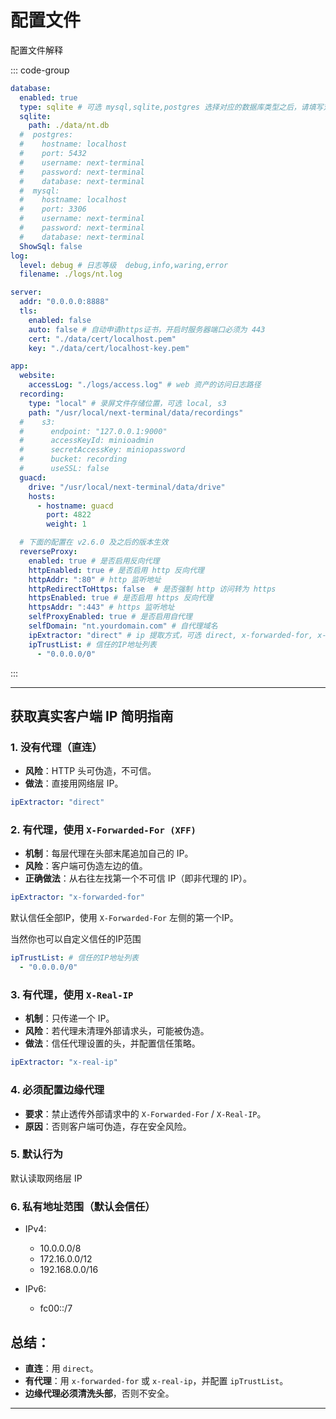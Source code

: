 # 配置文件

配置文件解释

::: code-group 

```yaml [config.yaml]
database:
  enabled: true
  type: sqlite # 可选 mysql,sqlite,postgres 选择对应的数据库类型之后，请填写对应的数据库配置
  sqlite:
    path: ./data/nt.db
  #  postgres:
  #    hostname: localhost
  #    port: 5432
  #    username: next-terminal
  #    password: next-terminal
  #    database: next-terminal
  #  mysql:
  #    hostname: localhost
  #    port: 3306
  #    username: next-terminal
  #    password: next-terminal
  #    database: next-terminal
  ShowSql: false
log:
  level: debug # 日志等级  debug,info,waring,error
  filename: ./logs/nt.log

server:
  addr: "0.0.0.0:8888"
  tls:
    enabled: false
    auto: false # 自动申请https证书，开启时服务器端口必须为 443
    cert: "./data/cert/localhost.pem"
    key: "./data/cert/localhost-key.pem"

app:
  website:
    accessLog: "./logs/access.log" # web 资产的访问日志路径
  recording:
    type: "local" # 录屏文件存储位置，可选 local, s3
    path: "/usr/local/next-terminal/data/recordings"
  #    s3:
  #      endpoint: "127.0.0.1:9000"
  #      accessKeyId: minioadmin
  #      secretAccessKey: miniopassword
  #      bucket: recording
  #      useSSL: false
  guacd:
    drive: "/usr/local/next-terminal/data/drive"
    hosts:
      - hostname: guacd
        port: 4822
        weight: 1

  # 下面的配置在 v2.6.0 及之后的版本生效
  reverseProxy:
    enabled: true # 是否启用反向代理
    httpEnabled: true # 是否启用 http 反向代理
    httpAddr: ":80" # http 监听地址
    httpRedirectToHttps: false  # 是否强制 http 访问转为 https
    httpsEnabled: true # 是否启用 https 反向代理
    httpsAddr: ":443" # https 监听地址
    selfProxyEnabled: true # 是否启用自代理
    selfDomain: "nt.yourdomain.com" # 自代理域名
    ipExtractor: "direct" # ip 提取方式，可选 direct, x-forwarded-for, x-real-ip
    ipTrustList: # 信任的IP地址列表
      - "0.0.0.0/0"
```
:::

---

## 获取真实客户端 IP 简明指南

### 1. 没有代理（直连）

* **风险**：HTTP 头可伪造，不可信。
* **做法**：直接用网络层 IP。

```yaml
ipExtractor: "direct"
```

### 2. 有代理，使用 `X-Forwarded-For (XFF)`

* **机制**：每层代理在头部末尾追加自己的 IP。
* **风险**：客户端可伪造左边的值。
* **正确做法**：从右往左找第一个不可信 IP（即非代理的 IP）。

```yaml
ipExtractor: "x-forwarded-for"
```

默认信任全部IP，使用 `X-Forwarded-For` 左侧的第一个IP。

当然你也可以自定义信任的IP范围
```yaml
ipTrustList: # 信任的IP地址列表
  - "0.0.0.0/0"
```

### 3. 有代理，使用 `X-Real-IP`

* **机制**：只传递一个 IP。
* **风险**：若代理未清理外部请求头，可能被伪造。
* **做法**：信任代理设置的头，并配置信任策略。

```yaml
ipExtractor: "x-real-ip"
```

### 4. 必须配置边缘代理

* **要求**：禁止透传外部请求中的 `X-Forwarded-For` / `X-Real-IP`。
* **原因**：否则客户端可伪造，存在安全风险。

### 5. 默认行为

默认读取网络层 IP

### 6. 私有地址范围（默认会信任）

* IPv4:

    * 10.0.0.0/8
    * 172.16.0.0/12
    * 192.168.0.0/16
* IPv6:

    * fc00::/7

## 总结：

* **直连**：用 `direct`。
* **有代理**：用 `x-forwarded-for` 或 `x-real-ip`，并配置 `ipTrustList`。
* **边缘代理必须清洗头部**，否则不安全。

---